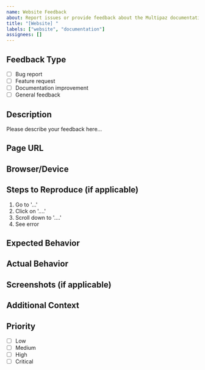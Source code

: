 ```yaml
---
name: Website Feedback
about: Report issues or provide feedback about the Multipaz documentation website
title: "[Website] "
labels: ["website", "documentation"]
assignees: []
---
```


## Feedback Type
- [ ] Bug report
- [ ] Feature request
- [ ] Documentation improvement
- [ ] General feedback

## Description
Please describe your feedback here...

## Page URL
<!-- The URL where you encountered the issue or have feedback about -->

## Browser/Device
<!-- Your browser and device information -->

## Steps to Reproduce (if applicable)
1. Go to '...'
2. Click on '....'
3. Scroll down to '....'
4. See error

## Expected Behavior
<!-- What you expected to happen -->

## Actual Behavior
<!-- What actually happened -->

## Screenshots (if applicable)
<!-- Add screenshots to help explain your problem -->

## Additional Context
<!-- Any additional information that might be helpful -->

## Priority
- [ ] Low
- [ ] Medium
- [ ] High
- [ ] Critical 